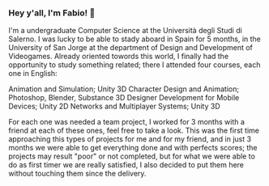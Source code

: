 ### Hey y'all, I'm Fabio! 👋
I'm a undergraduate Computer Science at the Università degli Studi di Salerno. I was lucky to be able to stady aboard in Spain for 5 months, in the University of San Jorge at the department of Design and Development of Videogames. Already oriented towords this world, I finally had the opportunity to study something related; there I attended four courses, each one in English:

Animation and Simulation; Unity 3D Character Design and Animation; Photoshop, Blender, Substance 3D Designer Development for Mobile Devices; Unity 2D Networks and Multiplayer Systems; Unity 3D

For each one was needed a team project, I worked for 3 months with a friend at each of these ones, feel free to take a look. This was the first time approaching this types of projects for me and for my friend, and in just 3 months we were able to get everything done and with perfects scores; the projects may result "poor" or not completed, but for what we were able to do as first timer we are really satisfied, I also decided to put them here without touching them since the delivery.
<!--
**fabb-io/fabb-io** is a ✨ _special_ ✨ repository because its `README.md` (this file) appears on your GitHub profile.

Here are some ideas to get you started:

- 🔭 I’m currently working on ...
- 🌱 I’m currently learning ...
- 👯 I’m looking to collaborate on ...
- 🤔 I’m looking for help with ...
- 💬 Ask me about ...
- 📫 How to reach me: ...
- 😄 Pronouns: ...
- ⚡ Fun fact: ...
-->
